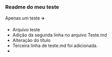 ### Readme do meu teste

Apenas um teste :airplane:

- Arquivo teste
- Adição da segunda linha no arquivo Teste.md
- Alteração do título
- Terceira linha de teste.md foi adicionada.
- 
